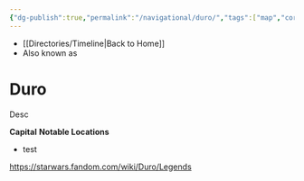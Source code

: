 ```yaml
---
{"dg-publish":true,"permalink":"/navigational/duro/","tags":["map","core","retraining","planet","unfinished"],"dgHomeLink":false}
---
```


- [[Directories/Timeline\|Back to Home]]
- Also known as 

# Duro
Desc

**Capital**
**Notable Locations**
- test

https://starwars.fandom.com/wiki/Duro/Legends
